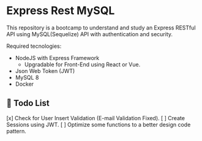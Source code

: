 # Express Rest MySQL 

This repository is a bootcamp to understand and study an Express RESTful API using MySQL(Sequelize) API with authentication and security.

Required tecnologies:
- NodeJS with Express Framework
    - Upgradable for Front-End using React or Vue.
- Json Web Token (JWT)
- MySQL 8
- Docker

## 📃 Todo List
[x] Check for User Insert Validation (E-mail Validation Fixed).
[ ] Create Sessions using JWT.
[ ] Optimize some functions to a better design code pattern.